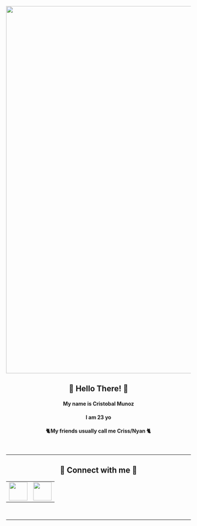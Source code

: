 <div align="center">
  <img  src="https://media.tenor.com/WuOwfnsLcfYAAAAC/star-wars-obi-wan-kenobi.gif" width="1000">
</div>

<h2 align="center"> 👋 Hello There! 👋 </h2>
<h4 align="center"> My name is Cristobal Munoz</h4>
<h4 align="center"> I am 23 yo</h4>
<h4 align="center"> 🐈 My friends usually call me Criss/Nyan 🐈 </h4>

<br><hr>



<table align="center"> 
  
  <tr>
    <h2 align="center"> 👀 Connect with me 👀</h2>
  </tr>
  
  <tr>
    <td> 
       <a href="https://github.com/CristMun" >
        <img align="center" src="https://cdn-icons-png.flaticon.com/512/779/779088.png" width="50px">
        <br
      </a>
    </td>
    <td>
      <a href="https://www.linkedin.com/in/cristobal-muñoz-ormeño-60631b1ba/">
        <img src="https://cdn-icons-png.flaticon.com/512/174/174857.png" width="50px">
      </a>
    </td>
  </tr>
 </table>

<br><hr>




